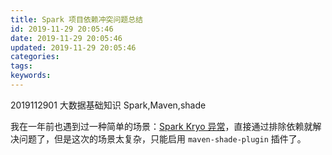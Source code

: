 ```yaml
---
title: Spark 项目依赖冲突问题总结
id: 2019-11-29 20:05:46
date: 2019-11-29 20:05:46
updated: 2019-11-29 20:05:46
categories:
tags:
keywords:
---
```


2019112901
大数据基础知识
Spark,Maven,shade







我在一年前也遇到过一种简单的场景：[Spark Kryo 异常](https://www.playpi.org/2018100801.html)，直接通过排除依赖就解决问题了，但是这次的场景太复杂，只能启用 `maven-shade-plugin` 插件了。

